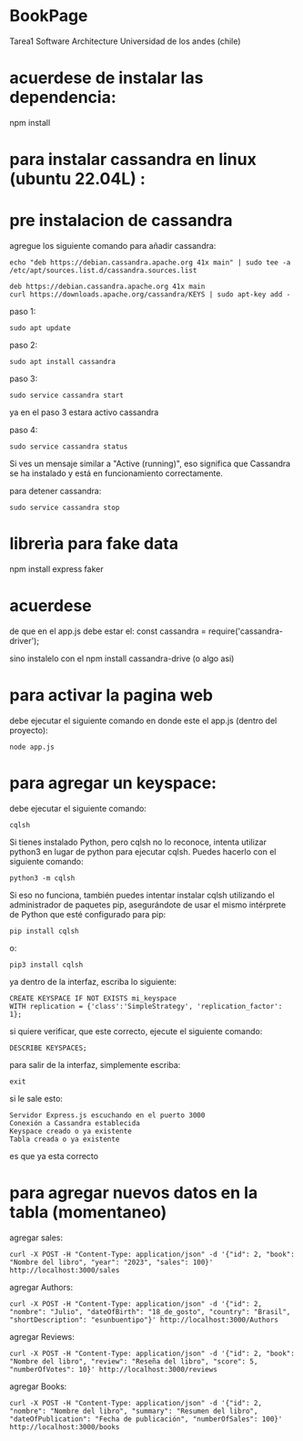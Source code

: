 # BookPage
Tarea1 Software Architecture Universidad de los andes (chile)

# acuerdese de instalar las dependencia:
npm install

# para instalar cassandra en linux (ubuntu 22.04L) :
# pre instalacion de cassandra

agregue los siguiente comando para añadir cassandra:

    echo "deb https://debian.cassandra.apache.org 41x main" | sudo tee -a /etc/apt/sources.list.d/cassandra.sources.list
    
    deb https://debian.cassandra.apache.org 41x main
    curl https://downloads.apache.org/cassandra/KEYS | sudo apt-key add -

paso 1:

    sudo apt update

paso 2:

    sudo apt install cassandra

paso 3:

    sudo service cassandra start

ya en el paso 3 estara activo cassandra

paso 4:

    sudo service cassandra status

Si ves un mensaje similar a "Active (running)", eso significa que Cassandra se ha instalado y está en funcionamiento correctamente.

para detener cassandra:

    sudo service cassandra stop

# librerìa para fake data
npm install express faker

# acuerdese 

de que en el app.js debe estar el: const cassandra = require('cassandra-driver'); 

sino instalelo con el npm install cassandra-drive (o algo asi)

# para activar la pagina web
 debe ejecutar el siguiente comando en donde este el app.js (dentro del proyecto):

    node app.js

# para agregar un keyspace:

debe ejecutar el siguiente comando:

    cqlsh

Si tienes instalado Python, pero cqlsh no lo reconoce, intenta utilizar python3 en lugar de python para ejecutar cqlsh. Puedes hacerlo con el siguiente comando:

    python3 -m cqlsh

Si eso no funciona, también puedes intentar instalar cqlsh utilizando el administrador de paquetes pip, asegurándote de usar el mismo intérprete de Python que esté configurado para pip:

    pip install cqlsh

o:

    pip3 install cqlsh

ya dentro de la interfaz, escriba lo siguiente:

    CREATE KEYSPACE IF NOT EXISTS mi_keyspace
    WITH replication = {'class':'SimpleStrategy', 'replication_factor': 1};

si quiere verificar, que este correcto, ejecute el siguiente comando:

    DESCRIBE KEYSPACES;

para salir de la interfaz, simplemente escriba: 

    exit


si le sale esto:

    Servidor Express.js escuchando en el puerto 3000
    Conexión a Cassandra establecida
    Keyspace creado o ya existente
    Tabla creada o ya existente

es que ya esta correcto

# para agregar nuevos datos en la tabla (momentaneo)

agregar sales:

    curl -X POST -H "Content-Type: application/json" -d '{"id": 2, "book": "Nombre del libro", "year": "2023", "sales": 100}' http://localhost:3000/sales

agregar Authors:

    curl -X POST -H "Content-Type: application/json" -d '{"id": 2, "nombre": "Julio", "dateOfBirth": "18_de_gosto", "country": "Brasil", "shortDescription": "esunbuentipo"}' http://localhost:3000/Authors

agregar Reviews:

    curl -X POST -H "Content-Type: application/json" -d '{"id": 2, "book": "Nombre del libro", "review": "Reseña del libro", "score": 5, "numberOfVotes": 10}' http://localhost:3000/reviews

agregar Books:

    curl -X POST -H "Content-Type: application/json" -d '{"id": 2, "nombre": "Nombre del libro", "summary": "Resumen del libro", "dateOfPublication": "Fecha de publicación", "numberOfSales": 100}' http://localhost:3000/books
